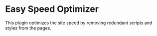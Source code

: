 # Easy Speed Optimizer

This plugin optimizes the site speed by removing redundant scripts and styles from the pages.
